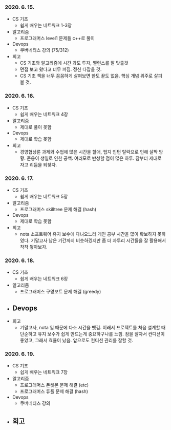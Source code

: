 ### 2020. 6. 15.
- CS 기초
    - 쉽게 배우는 네트워크 1-3장
- 알고리즘
    - 프로그래머스 level1 문제들 c++로 풀이
- Devops
    - 쿠버네티스 강의 (75/312)
- 회고
    - CS 기초와 알고리즘에 시간 과도 투자, 밸런스를 잘 맞출것
    - 면접 보고 왔다고 너무 퍼짐. 정신 다잡을 것.
    - CS 기초 책을 너무 꼼꼼하게 살펴보면 한도 끝도 없음. 핵심 개념 위주로 살펴볼 것.

### 2020. 6. 16.
- CS 기초
    - 쉽게 배우는 네트워크 4장
- 알고리즘
    - 제대로 풀이 못함
- Devops
    - 제대로 학습 못함
- 회고
    - 경영협상론 과제와 수업에 많은 시간을 할애, 펍지 인턴 탈락으로 인해 살짝 방황. 준용이 생일로 인한 공백. 여러모로 반성할 점이 많은 하루. 잠부터 제대로 자고 리듬을 되찾자.

### 2020. 6. 17.
- CS 기초
    - 쉽게 배우는 네트워크 5장
- 알고리즘
    - 프로그래머스 skilltree 문제 해결 (hash)
- Devops
    - 제대로 학습 못함
- 회고
    - nota 소프트웨어 유지 보수에 다녀오느라 개인 공부 시간을 많이 확보하지 못하였다. 기말고사 남은 기간까지 비슷하겠지만 좀 더 자투리 시간들을 잘 활용해서 착착 쌓아보자.

### 2020. 6. 18.
- CS 기초
    - 쉽게 배우는 네트워크 6장
- 알고리즘
    - 프로그래머스 구명보트 문제 해결 (greedy)
- Devops
    - 
- 회고
    - 기말고사, nota 일 때문에 다소 시간을 뺏김. 이래서 프로젝트를 처음 설계할 때 단순하고 유지 보수가 쉽게 만드는게 중요하구나를 느낌. 잠을 잘자서 컨디션이 좋았고, 그래서 효율이 났음. 앞으로도 컨디션 관리를 잘할 것.

### 2020. 6. 19.
- CS 기초
    - 쉽게 배우는 네트워크 7장
- 알고리즘
    - 프로그래머스 폰켓몬 문제 해결 (etc)
    - 프로그래머스 튜플 문제 해결 (hash)
- Devops
    - 쿠버네티스 강의
- 회고
    -

